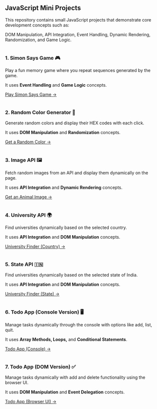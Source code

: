 ## JavaScript Mini Projects

This repository contains small JavaScript projects that demonstrate core development concepts such as:

DOM Manipulation, API Integration, Event Handling, Dynamic Rendering, Randomization, and Game Logic.<br><br>


### 1. Simon Says Game 🎮

Play a fun memory game where you repeat sequences generated by the game.

It uses **Event Handling** and **Game Logic** concepts.

[Play Simon Says Game →](https://aaishashaukatali.github.io/JS-mini-projects/simon_says_game.html)<br><br>


### 2. Random Color Generator 🎨

Generate random colors and display their HEX codes with each click.

It uses **DOM Manipulation** and **Randomization** concepts.

[Get a Random Color →](https://aaishashaukatali.github.io/JS-mini-projects/random_color_generator.html)<br><br>


### 3. Image API 🖼️

Fetch random images from an API and display them dynamically on the page.

It uses **API Integration** and **Dynamic Rendering** concepts.

[Get an Animal Image →](https://aaishashaukatali.github.io/JS-mini-projects/image_api.html)<br><br>


### 4. University API 🌍

Find universities dynamically based on the selected country.

It uses **API Integration** and **DOM Manipulation** concepts.

[University Finder (Country) →](https://aaishashaukatali.github.io/JS-mini-projects/university_api.html)<br><br>


### 5. State API 🇮🇳

Find universities dynamically based on the selected state of India.

It uses **API Integration** and **DOM Manipulation** concepts.

[University Finder (State) →](https://aaishashaukatali.github.io/JS-mini-projects/state_api.html)<br><br>


### 6. Todo App (Console Version) 🖥️

Manage tasks dynamically through the console with options like add, list, quit.

It uses **Array Methods, Loops,** and **Conditional Statements**.

[Todo App (Console) →](https://aaishashaukatali.github.io/JS-mini-projects/todo_app_1.html)<br><br>


### 7. Todo App (DOM Version) ✅

Manage tasks dynamically with add and delete functionality using the browser UI.

It uses **DOM Manipulation** and **Event Delegation** concepts.

[Todo App (Browser UI) →](https://aaishashaukatali.github.io/JS-mini-projects/todo_app_2.html)<br><br>




